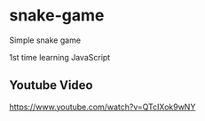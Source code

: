 # snake-game

Simple snake game

1st time learning JavaScript

## Youtube Video

https://www.youtube.com/watch?v=QTcIXok9wNY
